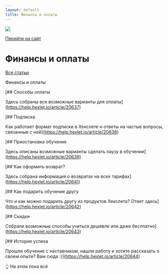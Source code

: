 ```yaml
---
layout: default
title: Финансы и оплаты
---
```


[![](https://files.carrotquest.app/knowledge-bases-images/logos/64033/1726575914708-nb7xvabz.png)](../index.html)

[Перейти на сайт](https://ru.hexlet.io)

# Финансы и оплаты

[Все статьи](../index.html)

Финансы и оплаты

[## Способы оплаты

Здесь собраны все возможные варианты для оплаты](https://help.hexlet.io/article/20637)

[## Подписка

Как работает формат подписки в Хекслете и ответы на частые вопросы, связанные с ней](https://help.hexlet.io/article/20638)

[## Приостановка обучения

Здесь описаны возможные варианты сделать паузу в обучении](https://help.hexlet.io/article/20639)

[## Как оформить возврат?

Здесь собрана информация о возвратах на всех тарифах](https://help.hexlet.io/article/20641)

[## Как подарить обучение другу

Что и как можно подарить другу из продуктов Хекслета? Ответ здесь](https://help.hexlet.io/article/20642)

[## Скидки

Собрали возможные способы учиться дешевле или даже бесплатно](https://help.hexlet.io/article/20643)

[## История успеха

Прошли обучение с наставником, нашли работу и хотите рассказать о своем опыте? Вам сюда :)](https://help.hexlet.io/article/20644)

👆 На этом пока всё
